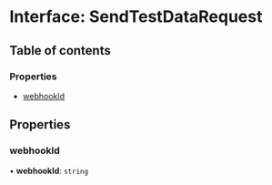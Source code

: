 # Interface: SendTestDataRequest

## Table of contents

### Properties

- [webhookId](SendTestDataRequest.md#webhookid)

## Properties

### webhookId

• **webhookId**: `string`
